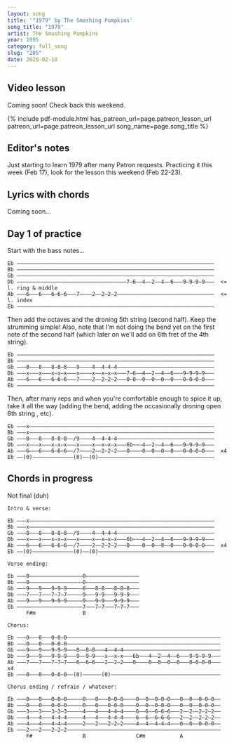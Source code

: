 ```yaml
---
layout: song
title: '"1979" by The Smashing Pumpkins'
song_title: "1979"
artist: The Smashing Pumpkins
year: 1995
category: full_song
slug: "285"
date: 2020-02-18
---
```


<!-- patreon_lesson_available: true
patreon_lesson_url: https://www.patreon.com/posts/34051720 -->

## Video lesson

Coming soon! Check back this weekend.

<!-- <iframe width="560" height="315" src="https://www.youtube.com/embed/ddsCIJMwTnc" frameborder="0" allow="accelerometer; autoplay; encrypted-media; gyroscope; picture-in-picture" allowfullscreen></iframe> -->

{% include pdf-module.html has_patreon_url=page.patreon_lesson_url patreon_url=page.patreon_lesson_url song_name=page.song_title %}

## Editor's notes

Just starting to learn 1979 after many Patron requests. Practicing it this week (Feb 17), look for the lesson this weekend (Feb 22-23).

## Lyrics with chords

Coming soon...

## Day 1 of practice

Start with the bass notes...

    Eb –––––––––––––––––––––––––––––––––––––––––––––––––––––––––––––––
    Bb –––––––––––––––––––––––––––––––––––––––––––––––––––––––––––––––
    Gb –––––––––––––––––––––––––––––––––––––––––––––––––––––––––––––––
    Db –––––––––––––––––––––––––––––––––––7–6––4––2––4––6–––9–9–9–9–––  <= l. ring & middle
    Ab –––6–––6–––6–6–6–––7––––2––2–2–2–––––––––––––––––––––––––––––––  <= l. index
    Eb –––––––––––––––––––––––––––––––––––––––––––––––––––––––––––––––

Then add the octaves and the droning 5th string (second half). Keep the strumming simple! Also, note that I'm not doing the bend yet on the first note of the second half (which later on we'll add on 6th fret of the 4th string).

    Eb –––––––––––––––––––––––––––––––––––––––––––––––––––––––––––––––
    Bb –––––––––––––––––––––––––––––––––––––––––––––––––––––––––––––––
    Gb –––8–––8–––8–8–8–––9––––4––4–4–4–––––––––––––––––––––––––––––––
    Db –––x–––x–––x–x–x–––x––––x––x–x–x–––7–6––4––2––4––6–––9–9–9–9–––
    Ab –––6–––6–––6–6–6–––7––––2––2–2–2–––0–0––0––0––0––0–––0–0–0–0–––
    Eb –––––––––––––––––––––––––––––––––––––––––––––––––––––––––––––––

Then, after many reps and when you're comfortable enough to spice it up, take it all the way (adding the bend, adding the occasionally droning open 6th string , etc).

    Eb –––x–––––––––––––––––––––––––––––––––––––––––––––––––––––––––––
    Bb –––x–––––––––––––––––––––––––––––––––––––––––––––––––––––––––––
    Gb –––8–––8–––8–8–8––/9––––4––4–4–4–––––––––––––––––––––––––––––––
    Db –––x–––x–––x–x–x–––x––––x––x–x–x–––6b~~–4––2––4––6–––9–9–9–9–––
    Ab –––6–––6–––6–6–6––/7––––2––2–2–2–––0––––0––0––0––0–––0–0–0–0–––  x4
    Eb ––(0)–––––––––––––(0)––(0)–––––––––––––––––––––––––––––––––––––  


## Chords in progress

Not final (duh)

    Intro & verse:

    Eb –––x–––––––––––––––––––––––––––––––––––––––––––––––––––––––––––
    Bb –––x–––––––––––––––––––––––––––––––––––––––––––––––––––––––––––
    Gb –––8–––8–––8–8–8––/9––––4––4–4–4–––––––––––––––––––––––––––––––
    Db –––x–––x–––x–x–x–––x––––x––x–x–x–––6b~~–4––2––4––6–––9–9–9–9–––
    Ab –––6–––6–––6–6–6––/7––––2––2–2–2–––0––––0––0––0––0–––0–0–0–0–––  x4
    Eb ––(0)–––––––––––––(0)––(0)–––––––––––––––––––––––––––––––––––––  

    Verse ending:

    Eb –––0–––––––––––––––––0–––––––––––––––––
    Bb –––0–––––––––––––––––0–––––––––––––––––
    Gb –––9–––9–––9–9–9–––––8–––8–8–––8–8–8–––
    Db –––7–––7–––7–7–7–––––9–––9–9–––9–9–9–––
    Ab –––9–––9–––9–9–9–––––9–––9–9–––9–9–9–––
    Eb –––––––––––––––––––––7–––7–7–––7–7–7–––
          F#m               B

    Chorus:

    Eb –––0–––0–––0–0–0–––––––––––––––––––––––––––––––––––––––––––––––––
    Bb –––0–––0–––0–0–0–––––––––––––––––––––––––––––––––––––––––––––––––
    Gb –––9–––9–––9–9–9–––8––8–8–––4––4–4–––––––––––––––––––––––––––––––
    Db –––9–––9–––9–9–9–––9––9–9–––x––x–x–––6b~––4––2––4––6–––9–9–9–9–––
    Ab –––7–––7–––7–7–7–––6––6–6–––2––2–2–––0––––0––0––0––0–––0–0–0–0–––  x4
    Eb –––0–––0–––0–0–0––(0)––––––(0)–––––––––––––––––––––––––––––––––––

    Chorus ending / refrain / whatever:

    Eb –––0–––0–––0–0–0–––––0–––0–––0–0–0––––0––0––0–0–0–––0––0––0–0–0––
    Bb –––0–––0–––0–0–0–––––0–––0–––0–0–0––––0––0––0–0–0–––0––0––0–0–0––
    Gb –––3–––3–––3–3–3–––––4–––4–––4–4–4––––6––6––6–6–6–––2––2––2–2–2––
    Db –––4–––4–––4–4–4–––––4–––4–––4–4–4––––6––6––6–6–6–––2––2––2–2–2––
    Ab –––4–––4–––4–4–4–––––2–––2–––2–2–2––––4––4––4–4–4–––0––0––0–0–0––
    Eb –––2–––2–––2–2–2–––––––––––––––––––––––––––––––––––––––––––––––––
          F#                B                C#m           A
